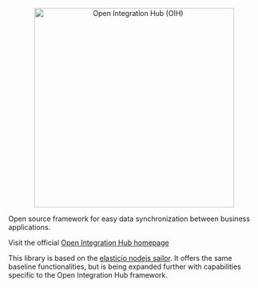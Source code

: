 <p align="center">
  <img src="https://github.com/openintegrationhub/openintegrationhub/blob/master/Assets/medium-oih-einzeilig-zentriert.jpg" alt="Open Integration Hub (OIH)" width="400"/>
</p>

Open source framework for easy data synchronization between business applications.

Visit the official [Open Integration Hub homepage](https://www.openintegrationhub.org/)

This library is based on the [elasticio nodejs sailor](https://github.com/elasticio/sailor-nodejs). It offers the same baseline functionalities, but is being expanded further with capabilities specific to the Open Integration Hub framework.
